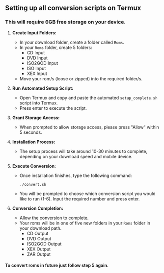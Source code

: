 ## Setting up all conversion scripts on Termux

### This will require 6GB free storage on your device.

1. **Create Input Folders:**
   - In your download folder, create a folder called `Roms`.
   - In your `Roms` folder, create 5 folders:
     - CD Input
     - DVD Input
     - ISO2GOD Input
     - ISO Input
     - XEX Input
   - Move your rom/s (loose or zipped) into the required folder/s.

2. **Run Automated Setup Script:**
   - Open Termux and copy and paste the automated `setup_complete.sh` script into Termux.
   - Press enter to execute the script.

3. **Grant Storage Access:**
   - When prompted to allow storage access, please press "Allow" within 5 seconds.

4. **Installation Process:**
   - The setup process will take around 10-30 minutes to complete, depending on your download speed and mobile device.

5. **Execute Conversion:**
   - Once installation finishes, type the following command:
     ```
     ./convert.sh
     ```
   - You will be prompted to choose which conversion script you would like to run (1-6). Input the required number and press enter.

6. **Conversion Completion:**
   - Allow the conversion to complete.
   - Your roms will be in one of five new folders in your `Roms` folder in your download path.
     - CD Output
     - DVD Output
     - ISO2GOD Output
     - XEX Output
     - ZAR Output

#### To convert roms in future just follow step 5 again.
